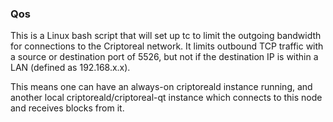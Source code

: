 ### Qos ###

This is a Linux bash script that will set up tc to limit the outgoing bandwidth for connections to the Criptoreal network. It limits outbound TCP traffic with a source or destination port of 5526, but not if the destination IP is within a LAN (defined as 192.168.x.x).

This means one can have an always-on criptoreald instance running, and another local criptoreald/criptoreal-qt instance which connects to this node and receives blocks from it.
